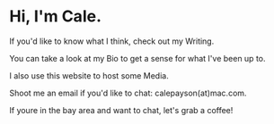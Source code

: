 # Hi, I'm Cale.

If you'd like to know what I think, check out my Writing.

You can take a look at my Bio to get a sense for what I've been up to.

I also use this website to host some Media.

Shoot me an email if you'd like to chat: calepayson(at)mac.com.

If youre in the bay area and want to chat, let's grab a coffee!
